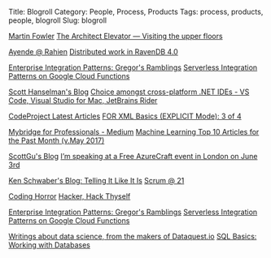Title: Blogroll
Category: People, Process, Products
Tags: process, products, people, blogroll
Slug: blogroll

[Martin Fowler](https://martinfowler.com)
[The Architect Elevator — Visiting the upper floors](https://martinfowler.com/articles/architect-elevator.html)

[Ayende @ Rahien](https://ayende.com/blog/)
[Distributed work in RavenDB 4.0](http://feedproxy.google.com/~r/AyendeRahien/~3/tM1RO4NS8m8/distributed-work-in-ravendb-4-0)

[Enterprise Integration Patterns: Gregor's Ramblings](http://www.enterpriseintegrationpatterns.com)
[Serverless Integration Patterns on Google Cloud Functions](http://www.enterpriseintegrationpatterns.com/ramblings/google_cloud_functions.html)

[Scott Hanselman's Blog](https://www.hanselman.com/blog/)
[Choice amongst cross-platform .NET IDEs - VS Code, Visual Studio for Mac, JetBrains Rider](http://feeds.hanselman.com/~/341423038/0/scotthanselman~Choice-amongst-crossplatform-NET-IDEs-VS-Code-Visual-Studio-for-Mac-JetBrains-Rider.aspx)

[CodeProject Latest Articles](https://www.codeproject.com)
[FOR XML Basics (EXPLICIT Mode): 3 of 4](https://www.codeproject.com/Articles/1189725/FOR-XML-Basics-EXPLICIT-Mode-of)

[Mybridge for Professionals - Medium](https://medium.mybridge.co?source=rss----ab27849fe0f4---4)
[Machine Learning Top 10 Articles for the Past Month (v.May 2017)](https://medium.mybridge.co/machine-learning-top-10-articles-for-the-past-month-v-may-2017-f66b865b3e99?source=rss----ab27849fe0f4---4)

[ScottGu's Blog](http://weblogs.asp.net:80/scottgu/)
[I’m speaking at a Free AzureCraft event in London on June 3rd](http://weblogs.asp.net:80/scottgu/i-m-speaking-at-a-free-azurecraft-event-in-london-on-june-3rd)

[Ken Schwaber's Blog: Telling It Like It Is](https://kenschwaber.wordpress.com)
[Scrum @ 21](https://kenschwaber.wordpress.com/2017/01/12/scrum-21/)

[Coding Horror](https://blog.codinghorror.com/)
[Hacker, Hack Thyself](https://blog.codinghorror.com/hacker-hack-thyself/)

[Enterprise Integration Patterns: Gregor's Ramblings](http://www.enterpriseintegrationpatterns.com)
[Serverless Integration Patterns on Google Cloud Functions](http://www.enterpriseintegrationpatterns.com/ramblings/google_cloud_functions.html)

[Writings about data science, from the makers of Dataquest.io](https://www.dataquest.io/blog/)
[SQL Basics:  Working with Databases](https://www.dataquest.io/blog/sql-basics/)

